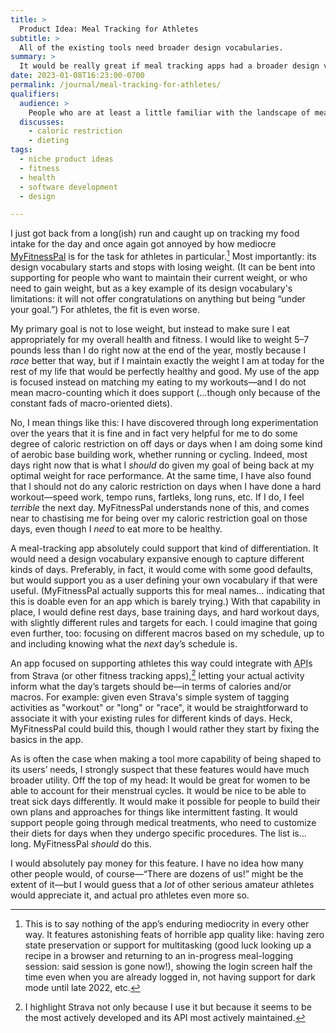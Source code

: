 ```yaml
---
title: >
  Product Idea: Meal Tracking for Athletes
subtitle: >
  All of the existing tools need broader design vocabularies.
summary: >
  It would be really great if meal tracking apps had a broader design vocabulary—one which supports what even serious amateur athletes (still less pros!) actually need… because not every day is the same!
date: 2023-01-08T16:23:00-0700
permalink: /journal/meal-tracking-for-athletes/
qualifiers:
  audience: >
    People who are at least a little familiar with the landscape of meal tracking apps, especially other serious amateur athletes.
  discusses:
    - caloric restriction
    - dieting
tags:
  - niche product ideas
  - fitness
  - health
  - software development
  - design

---
```


I just got back from a long(ish) run and caught up on tracking my food intake for the day and once again got annoyed by how mediocre [MyFitnessPal][mfp] is for the task for athletes in particular.[^mediocre] Most importantly: its design vocabulary starts and stops with losing weight. (It can be bent into supporting for people who want to maintain their current weight, or who need to gain weight, but as a key example of its design vocabulary's limitations: it will not offer congratulations on anything but being “under your goal.”) For athletes, the fit is even worse.

[mfp]: https://www.myfitnesspal.com

My primary goal is not to lose weight, but instead to make sure I eat appropriately for my overall health and fitness. I would like to weight 5–7 pounds less than I do right now at the end of the year, mostly because I *race* better that way, but if I maintain exactly the weight I am at today for the rest of my life that would be perfectly healthy and good. My use of the app is focused instead on matching my eating to my workouts—and I do not mean macro-counting which it does support (…though only because of the constant fads of macro-oriented diets).

No, I mean things like this: I have discovered through long experimentation over the years that it is fine and in fact very helpful for me to do some degree of caloric restriction on off days or days when I am doing some kind of aerobic base building work, whether running or cycling. Indeed, most days right now that is what I *should* do given my goal of being back at my optimal weight for race performance. At the same time, I have also found that I should not do any caloric restriction on days when I have done a hard workout—speed work, tempo runs, fartleks, long runs, etc. If I do, I feel *terrible* the next day. MyFitnessPal understands none of this, and comes near to chastising me for being over my caloric restriction goal on those days, even though I *need* to eat more to be healthy.

A meal-tracking app absolutely could support that kind of differentiation. It would need a design vocabulary expansive enough to capture different kinds of days. Preferably, in fact, it would come with some good defaults, but would support you as a user defining your own vocabulary if that were useful. (MyFitnessPal actually supports this for meal names… indicating that this is doable even for an app which is barely trying.) With that capability in place, I would define rest days, base training days, and hard workout days, with slightly different rules and targets for each. I could imagine that going even further, too: focusing on different macros based on my schedule, up to and including knowing what the *next* day’s schedule is.

An app focused on supporting athletes this way could integrate with <abbr title="application programming interface">API</abbr>s from Strava (or other fitness tracking apps),[^why-strava] letting your actual activity inform what the day’s targets should be—in terms of calories and/or macros. For example: given even Strava's simple system of tagging activities as "workout" or "long" or "race", it would be straightforward to associate it with your existing rules for different kinds of days. Heck, MyFitnessPal could build this, though I would rather they start by fixing the basics in the app.

<aside>

As is often the case when making a tool more capability of being shaped to its users’ needs, I strongly suspect that these features would have much broader utility. Off the top of my head: It would be great for women to be able to account for their menstrual cycles. It would be nice to be able to treat sick days differently. It would make it possible for people to build their own plans and approaches for things like intermittent fasting. It would support people going through medical treatments, who need to customize their diets for days when they undergo specific procedures. The list is… long. MyFitnessPal *should* do this.

</aside>

I would absolutely pay money for this feature. I have no idea how many other people would, of course—“There are dozens of us!” might be the extent of it—but I would guess that a *lot* of other serious amateur athletes would appreciate it, and actual pro athletes even more so.



[^mediocre]: This is to say nothing of the app’s enduring mediocrity in every other way. It features astonishing feats of horrible app quality like: having zero state preservation or support for multitasking (good luck looking up a recipe in a browser and returning to an in-progress meal-logging session: said session is gone now!), showing the login screen half the time even when you are already logged in, not having support for dark mode until late 2022, etc.

[^why-strava]: I highlight Strava not only because I use it but because it seems to be the most actively developed and its <abbr>API</abbr> most actively maintained.
